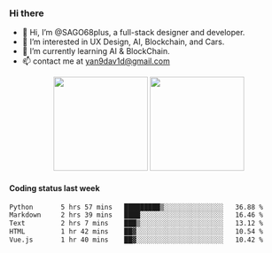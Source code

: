 
### Hi there 

- 👋 Hi, I’m @SAGO68plus, a full-stack designer and developer.
- 👀 I’m interested in UX Design, AI, Blockchain, and Cars.
- 🌱 I’m currently learning AI & BlockChain.
- 📫 contact me at yan9dav1d@gmail.com
<div align="center">
  <span>  </span>
  <img height="170px" src="https://github-readme-stats.vercel.app/api?username=SAGO68plus" />
  <span>  </span>
  <img height="170px" src="https://github-readme-stats.vercel.app/api/top-langs/?username=SAGO68plus&layout=compact&langs_count=8" />
  <span>  </span>
</div>

#### Coding status last week
<!--START_SECTION:waka-->

```txt
Python       5 hrs 57 mins   █████████▒░░░░░░░░░░░░░░░   36.88 %
Markdown     2 hrs 39 mins   ████░░░░░░░░░░░░░░░░░░░░░   16.46 %
Text         2 hrs 7 mins    ███▒░░░░░░░░░░░░░░░░░░░░░   13.12 %
HTML         1 hr 42 mins    ██▓░░░░░░░░░░░░░░░░░░░░░░   10.54 %
Vue.js       1 hr 40 mins    ██▓░░░░░░░░░░░░░░░░░░░░░░   10.42 %
```

<!--END_SECTION:waka-->

